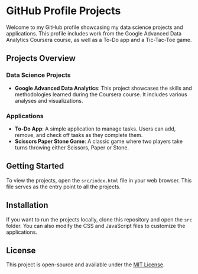 # GitHub Profile Projects

Welcome to my GitHub profile showcasing my data science projects and applications. This profile includes work from the Google Advanced Data Analytics Coursera course, as well as a To-Do app and a Tic-Tac-Toe game.

## Projects Overview

### Data Science Projects
- **Google Advanced Data Analytics**: This project showcases the skills and methodologies learned during the Coursera course. It includes various analyses and visualizations.

### Applications
- **To-Do App**: A simple application to manage tasks. Users can add, remove, and check off tasks as they complete them.
- **Scissors Paper Stone Game**: A classic game where two players take turns throwing either Scissors, Paper or Stone.

## Getting Started

To view the projects, open the `src/index.html` file in your web browser. This file serves as the entry point to all the projects.

## Installation

If you want to run the projects locally, clone this repository and open the `src` folder. You can also modify the CSS and JavaScript files to customize the applications.

## License

This project is open-source and available under the [MIT License](LICENSE).
